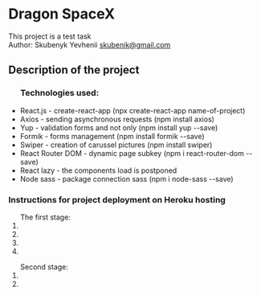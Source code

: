 # Dragon SpaceX
This project is a test task
<br>
Аuthor: Skubenyk Yevhenii skubenik@gmail.com

## Description of the project
<ul><h3>Technologies used:</h3>
  <li>React.js - create-react-app (npx create-react-app name-of-project)</li>
  <li>Axios - sending asynchronous requests (npm install axios)</li>
  <li>Yup - validation forms and not only (npm install yup --save)</li>
  <li>Formik - forms management (npm install formik --save)</li>
  <li>Swiper - creation of carussel pictures (npm install swiper)</li>
  <li>React Router DOM - dynamic page subkey (npm i react-router-dom --save)</li>
  <li>React lazy - the components load is postponed</li>
  <li>Node sass - package connection sass (npm i node-sass --save)</li>
</ul>
<h3>Instructions for project deployment on Heroku hosting</h3>
<ol>The first stage:
  <li></li>
  <li></li>  
  <li></li>
  <li></li>
</ol>
<ol>Second stage:
  <li></li>
  <li></li>
</ol>
